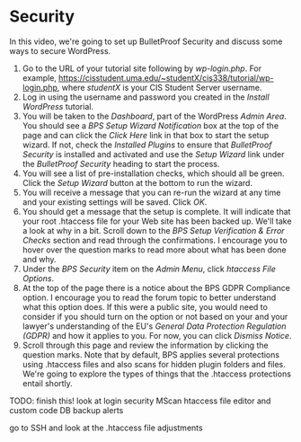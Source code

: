 # Security

In this video, we're going to set up BulletProof Security and discuss some ways to secure WordPress.

1. Go to the URL of your tutorial site following by _wp-login.php_. For example, <https://cisstudent.uma.edu/~studentX/cis338/tutorial/wp-login.php>, where _studentX_ is your CIS Student Server username.
2. Log in using the username and password you created in the _Install WordPress_ tutorial.
3. You will be taken to the _Dashboard_, part of the WordPress _Admin Area_. You should see a _BPS Setup Wizard Notification_ box at the top of the page and can click the _Click Here_ link in that box to start the setup wizard. If not, check the _Installed Plugins_ to ensure that _BulletProof Security_ is installed and activated and use the _Setup Wizard_ link under the _BulletProof Security_ heading to start the process.
4. You will see a list of pre-installation checks, which should all be green. Click the _Setup Wizard_ button at the bottom to run the wizard.
5. You will receive a message that you can re-run the wizard at any time and your existing settings will be saved. Click _OK_.
6. You should get a message that the setup is complete. It will indicate that your root .htaccess file for your Web site has been backed up. We'll take a look at why in a bit. Scroll down to the _BPS Setup Verification & Error Checks_ section and read through the confirmations. I encourage you to hover over the question marks to read more about what has been done and why.
7. Under the _BPS Security_ item on the _Admin Menu_, click _htaccess File Options_.
8. At the top of the page there is a notice about the BPS GDPR Compliance option. I encourage you to read the forum topic to better understand what this option does. If this were a public site, you would need to consider if you should turn on the option or not based on your and your lawyer's understanding of the EU's _General Data Protection Regulation (GDPR)_ and how it applies to you. For now, you can click _Dismiss Notice_.
9. Scroll through this page and review the information by clicking the question marks. Note that by default, BPS applies several protections using .htaccess files and also scans for hidden plugin folders and files. We're going to explore the types of things that the .htaccess protections entail shortly.


TODO: finish this!
look at login security
MScan
htaccess file editor and custom code
DB backup
alerts

go to SSH and look at the .htaccess file adjustments